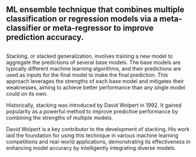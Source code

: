 ## ML ensemble technique that combines multiple classification or regression models via a meta-classifier or meta-regressor to improve prediction accuracy.
##

Stacking, or stacked generalization, involves training a new model to aggregate the predictions of several base models. The base models are typically different machine learning algorithms, and their predictions are used as inputs for the final model to make the final prediction. This approach leverages the strengths of each base model and mitigates their weaknesses, aiming to achieve better performance than any single model could on its own.

Historically, stacking was introduced by David Wolpert in 1992. It gained popularity as a powerful method to improve predictive performance by combining the strengths of multiple models.

David Wolpert is a key contributor to the development of stacking. His work laid the foundation for using this technique in various machine learning competitions and real-world applications, demonstrating its effectiveness in enhancing model accuracy by intelligently integrating diverse models.